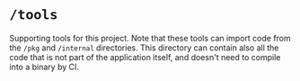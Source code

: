 # `/tools`

Supporting tools for this project. Note that these tools can import code from
the `/pkg` and `/internal` directories. This directory can contain also all the code that is not part of the
application itself, and doesn't need to compile into a binary by CI.
